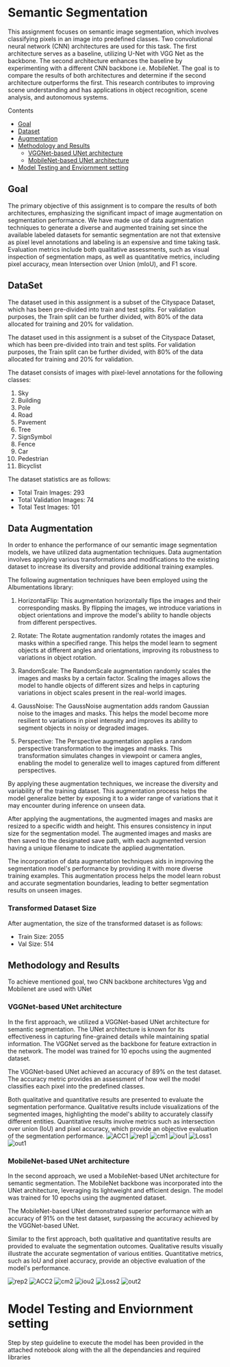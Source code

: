 # Semantic Segmentation
This assignment focuses on semantic image segmentation, which involves classifying pixels in an image into predefined classes. Two convolutional neural network (CNN) architectures are used for this task. The first architecture serves as a baseline, utilizing  U-Net with VGG Net as the backbone. The second architecture enhances the baseline by experimenting with a different CNN backbone i.e. MobileNet. The goal is to compare the results of both architectures and determine if the second architecture outperforms the first. This research contributes to improving scene understanding and has applications in object recognition, scene analysis, and autonomous systems.

<!--ts-->
Contents
<!--te-->

<!--ts-->
* [Goal](##Goal)
* [Dataset](##DataSet)
* [Augmentation](##Augmentation)
* [Methodology and Results](##MethodologyandResults)
	* [VGGNet-based UNet architecture](###VGGNetbasedUNetarchitecture)	
	* [MobileNet-based UNet architecture](###MobileNetbasedUNetarchitecture)
* [Model Testing and Enviornment setting](##ModelTestingandEnviornmentsetting)
<!--te-->

## Goal 
The primary objective of this assignment is to compare the results of both architectures, emphasizing the significant impact of image augmentation on segmentation performance. We have made use of data augmentation techniques to generate a diverse and augmented training set since the available labeled datasets for semantic segmentation are not that extensive as pixel level annotations and labeling is an expensive and time taking task. Evaluation metrics include both qualitative assessments, such as visual inspection of segmentation maps, as well as quantitative metrics, including pixel accuracy, mean Intersection over Union (mIoU), and F1 score.

## DataSet 
The dataset used in this assignment is a subset of the Cityspace Dataset, which has been pre-divided into train and test splits. For validation purposes, the Train split can be further divided, with 80\% of the data allocated for training and 20\% for validation.

The dataset used in this assignment is a subset of the Cityspace Dataset, which has been pre-divided into train and test splits. For validation purposes, the Train split can be further divided, with 80% of the data allocated for training and 20% for validation.

The dataset consists of images with pixel-level annotations for the following classes:
1. Sky
2. Building
3. Pole
4. Road
5. Pavement
6. Tree
7. SignSymbol
8. Fence
9. Car
10. Pedestrian
11. Bicyclist

The dataset statistics are as follows:
- Total Train Images: 293
- Total Validation Images: 74
- Total Test Images: 101

## Data Augmentation

In order to enhance the performance of our semantic image segmentation models, we have utilized data augmentation techniques. Data augmentation involves applying various transformations and modifications to the existing dataset to increase its diversity and provide additional training examples.

The following augmentation techniques have been employed using the Albumentations library:

1. HorizontalFlip: This augmentation horizontally flips the images and their corresponding masks. By flipping the images, we introduce variations in object orientations and improve the model's ability to handle objects from different perspectives.

2. Rotate: The Rotate augmentation randomly rotates the images and masks within a specified range. This helps the model learn to segment objects at different angles and orientations, improving its robustness to variations in object rotation.

3. RandomScale: The RandomScale augmentation randomly scales the images and masks by a certain factor. Scaling the images allows the model to handle objects of different sizes and helps in capturing variations in object scales present in the real-world images.

4. GaussNoise: The GaussNoise augmentation adds random Gaussian noise to the images and masks. This helps the model become more resilient to variations in pixel intensity and improves its ability to segment objects in noisy or degraded images.

5. Perspective: The Perspective augmentation applies a random perspective transformation to the images and masks. This transformation simulates changes in viewpoint or camera angles, enabling the model to generalize well to images captured from different perspectives.

By applying these augmentation techniques, we increase the diversity and variability of the training dataset. This augmentation process helps the model generalize better by exposing it to a wider range of variations that it may encounter during inference on unseen data.

After applying the augmentations, the augmented images and masks are resized to a specific width and height. This ensures consistency in input size for the segmentation model. The augmented images and masks are then saved to the designated save path, with each augmented version having a unique filename to indicate the applied augmentation.

The incorporation of data augmentation techniques aids in improving the segmentation model's performance by providing it with more diverse training examples. This augmentation process helps the model learn robust and accurate segmentation boundaries, leading to better segmentation results on unseen images.

### Transformed Dataset Size

After augmentation, the size of the transformed dataset is as follows:

- Train Size: 2055
- Val Size: 514


## Methodology and Results

To achieve mentioned goal, two CNN backbone architectures Vgg and Mobilenet are used with UNet
### VGGNet-based UNet architecture
In the first approach, we utilized a VGGNet-based UNet architecture for semantic segmentation. The UNet architecture is known for its effectiveness in capturing fine-grained details while maintaining spatial information. The VGGNet served as the backbone for feature extraction in the network. The model was trained for 10 epochs using the augmented dataset.

The VGGNet-based UNet achieved an accuracy of 89\% on the test dataset. The accuracy metric provides an assessment of how well the model classifies each pixel into the predefined classes.

Both qualitative and quantitative results are presented to evaluate the segmentation performance. Qualitative results include visualizations of the segmented images, highlighting the model's ability to accurately classify different entities. Quantitative results involve metrics such as intersection over union (IoU) and pixel accuracy, which provide an objective evaluation of the segmentation performance.
![ACC1](https://github.com/Momna-Waheed/Semantic_Segmentation/assets/59650991/07c0d023-33af-4f88-9f5c-0c4b6a045801)
![rep1](https://github.com/Momna-Waheed/Semantic_Segmentation/assets/59650991/b2c389dd-3383-4bec-b05a-ae1f1bdb1710)
![cm1](https://github.com/Momna-Waheed/Semantic_Segmentation/assets/59650991/0bca837c-155e-4c09-9e6d-bfae1f3957e4)
![iou1](https://github.com/Momna-Waheed/Semantic_Segmentation/assets/59650991/9d52ffd1-3f53-4987-9090-1e7da555a32f)
![Loss1](https://github.com/Momna-Waheed/Semantic_Segmentation/assets/59650991/7a8b2d3f-01df-44fa-a18d-3bb030cfffa7)
![out1](https://github.com/Momna-Waheed/Semantic_Segmentation/assets/59650991/345de323-b8c1-4462-abf2-d3c7af4a4b50)


### MobileNet-based UNet architecture
In the second approach, we used a MobileNet-based UNet architecture for semantic segmentation. The MobileNet backbone was incorporated into the UNet architecture, leveraging its lightweight and efficient design. The model was trained for 10 epochs using the augmented dataset.

The MobileNet-based UNet demonstrated superior performance with an accuracy of 91\% on the test dataset, surpassing the accuracy achieved by the VGGNet-based UNet.

Similar to the first approach, both qualitative and quantitative results are provided to evaluate the segmentation outcomes. Qualitative results visually illustrate the accurate segmentation of various entities. Quantitative metrics, such as IoU and pixel accuracy, provide an objective evaluation of the model's performance.



![rep2](https://github.com/Momna-Waheed/Semantic_Segmentation/assets/59650991/1cbc4f29-b8d2-4f29-afaf-b1ddf9c8d8b4)
![ACC2](https://github.com/Momna-Waheed/Semantic_Segmentation/assets/59650991/d512cff5-97d7-4204-8d16-c0f9cb5ecc2e)
![cm2](https://github.com/Momna-Waheed/Semantic_Segmentation/assets/59650991/d68c388b-784e-4427-b657-81541d8efc5f)
![iou2](https://github.com/Momna-Waheed/Semantic_Segmentation/assets/59650991/08a60adc-6411-432a-81b1-5b7349d00137)
![Loss2](https://github.com/Momna-Waheed/Semantic_Segmentation/assets/59650991/3bdcef71-b32a-4051-8c22-bdefa2934745)
![out2](https://github.com/Momna-Waheed/Semantic_Segmentation/assets/59650991/fb782902-0eb2-4688-8dc1-61754927b39d)

# Model Testing and Enviornment setting
Step by step guideline to execute the model has been provided in the attached notebook along with the all the dependancies and required libraries

